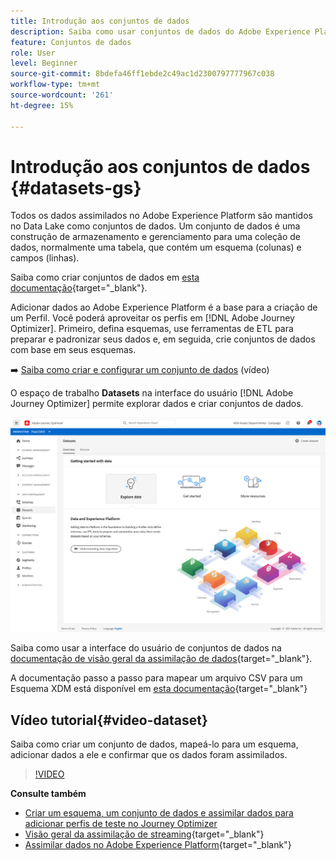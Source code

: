 ```yaml
---
title: Introdução aos conjuntos de dados
description: Saiba como usar conjuntos de dados do Adobe Experience Platform no Adobe Journey Optimizer
feature: Conjuntos de dados
role: User
level: Beginner
source-git-commit: 8bdefa46ff1ebde2c49ac1d2300797777967c038
workflow-type: tm+mt
source-wordcount: '261'
ht-degree: 15%

---
```


# Introdução aos conjuntos de dados {#datasets-gs}

Todos os dados assimilados no Adobe Experience Platform são mantidos no Data Lake como conjuntos de dados. Um conjunto de dados é uma construção de armazenamento e gerenciamento para uma coleção de dados, normalmente uma tabela, que contém um esquema (colunas) e campos (linhas).

Saiba como criar conjuntos de dados em [esta documentação](https://experienceleague.adobe.com/docs/experience-platform/catalog/datasets/overview.html){target=&quot;_blank&quot;}.

Adicionar dados ao Adobe Experience Platform é a base para a criação de um Perfil. Você poderá aproveitar os perfis em [!DNL Adobe Journey Optimizer]. Primeiro, defina esquemas, use ferramentas de ETL para preparar e padronizar seus dados e, em seguida, crie conjuntos de dados com base em seus esquemas.

➡️ [Saiba como criar e configurar um conjunto de dados](#video-dataset) (vídeo)

O espaço de trabalho **Datasets** na interface do usuário [!DNL Adobe Journey Optimizer] permite explorar dados e criar conjuntos de dados.

![](assets/datasets-home.png)

Saiba como usar a interface do usuário de conjuntos de dados na [documentação de visão geral da assimilação de dados](https://experienceleague.adobe.com/docs/experience-platform/ingestion/home.html?lang=pt-BR){target=&quot;_blank&quot;}.

A documentação passo a passo para mapear um arquivo CSV para um Esquema XDM está disponível em [esta documentação](https://experienceleague.adobe.com/docs/experience-platform/ingestion/tutorials/map-a-csv-file.html?lang=pt-BR){target=&quot;_blank&quot;}


## Vídeo tutorial{#video-dataset}

Saiba como criar um conjunto de dados, mapeá-lo para um esquema, adicionar dados a ele e confirmar que os dados foram assimilados.

>[!VIDEO](https://video.tv.adobe.com/v/334293?quality=12)

**Consulte também**

* [Criar um esquema, um conjunto de dados e assimilar dados para adicionar perfis de teste no Journey Optimizer](building-journeys/creating-test-profiles.md)
* [Visão geral da assimilação de streaming](https://experienceleague.adobe.com/docs/experience-platform/ingestion/streaming/overview.html){target=&quot;_blank&quot;}
* [Assimilar dados no Adobe Experience Platform](https://experienceleague.adobe.com/docs/experience-platform/ingestion/tutorials/ingest-batch-data.html?lang=en){target=&quot;_blank&quot;}

